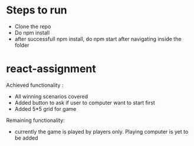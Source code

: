 # Steps to run
- Clone the repo
- Do npm install
- after successfull npm install, do npm start after navigating inside the folder


# react-assignment
Achieved functionality : 
- All winning scenarios covered
- Added button to ask if user to computer want to start first
- Added 5*5 grid for game

Remaining functionality:
- currently the game is played by players only. Playing computer is yet to be added
